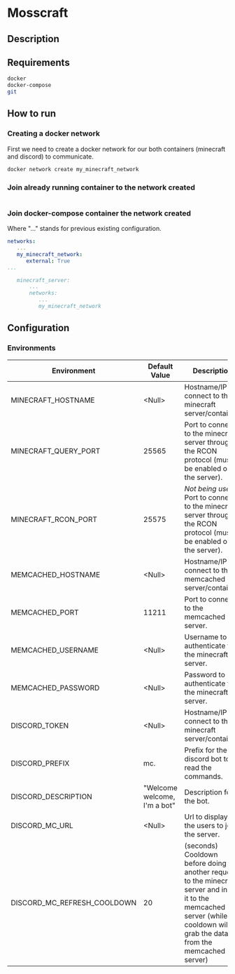 # Mosscraft

## Description



## Requirements

```bash
docker
docker-compose
git
```

## How to run

### Creating a docker network

First we need to create a docker network for our both containers (minecraft and discord) to communicate. 

```bash
docker network create my_minecraft_network
```

### Join already running container to the network created 

```bash

```

### Join docker-compose container the network created

Where "..." stands for previous existing configuration.

```yaml
networks:
   ...
   my_minecraft_network:
      external: True
...

   minecraft_server:
       ...
       networks:
          ...
          my_minecraft_network
```

## Configuration

### Environments

| Environment                 | Default Value                | Description                                                                                                                                                                    |
|-----------------------------|------------------------------|--------------------------------------------------------------------------------------------------------------------------------------------------------------------------------|
| MINECRAFT_HOSTNAME          | \<Null\>                     | Hostname/IP to connect to the minecraft server/container.                                                                                                                      |
| MINECRAFT_QUERY_PORT        | 25565                        | Port to connect to the minecraft server through the RCON protocol (must be enabled on the server).                                                                             |
| MINECRAFT_RCON_PORT         | 25575                        | *Not being used* Port to connect to the minecraft server through the RCON protocol (must be enabled on the server).                                                            |
| MEMCACHED_HOSTNAME          | \<Null\>                     | Hostname/IP to connect to the memcached server/container.                                                                                                                      |
| MEMCACHED_PORT              | 11211                        | Port to connect to the memcached server.                                                                                                                                       |
| MEMCACHED_USERNAME          | \<Null\>                     | Username to authenticate to the minecraft server.                                                                                                                              |
| MEMCACHED_PASSWORD          | \<Null\>                     | Password to authenticate to the minecraft server.                                                                                                                              |
| DISCORD_TOKEN               | \<Null\>                     | Hostname/IP to connect to the minecraft server/container.                                                                                                                      |
| DISCORD_PREFIX              | mc.                          | Prefix for the discord bot to read the commands.                                                                                                                               |
| DISCORD_DESCRIPTION         | "Welcome welcome, I'm a bot" | Description for the bot.                                                                                                                                                       |
| DISCORD_MC_URL              | \<Null\>                     | Url to display for the users to join the server.                                                                                                                               |
| DISCORD_MC_REFRESH_COOLDOWN | 20                           | (seconds) Cooldown before doing another request to the minecraft server and insert it to the memcached server (while on cooldown will grab the data from the memcached server) |

